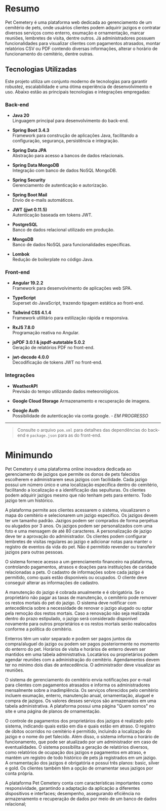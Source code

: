 # Resumo

Pet Cemetery é uma plataforma web dedicada ao gerenciamento de um cemitério de pets, onde usuários clientes podem adquirir jazigos e contratar diversos serviços como enterro, exumação e ornamentação, marcar reuniões, lembretes de visita, dentre outros. Já administradores possuem funcionalidades para visualizar clientes com pagamentos atrasados, montar relatórios CSV ou PDF contendo diversas informações, alterar o horário de funcionamento do cemitério, dentre outras.

## Tecnologias Utilizadas

Este projeto utiliza um conjunto moderno de tecnologias para garantir robustez, escalabilidade e uma ótima experiência de desenvolvimento e uso. Abaixo estão as principais tecnologias e integrações empregadas:

### Back-end

- **Java 20**  
  Linguagem principal para desenvolvimento do back-end.

- **Spring Boot 3.4.3**  
  Framework para construção de aplicações Java, facilitando a configuração, segurança, persistência e integração.

- **Spring Data JPA**  
  Abstração para acesso a bancos de dados relacionais.

- **Spring Data MongoDB**  
  Integração com banco de dados NoSQL MongoDB.

- **Spring Security**  
  Gerenciamento de autenticação e autorização.

- **Spring Boot Mail**  
  Envio de e-mails automáticos.

- **JWT (jjwt 0.11.5)**  
  Autenticação baseada em tokens JWT.

- **PostgreSQL**  
  Banco de dados relacional utilizado em produção.

- **MongoDB**  
  Banco de dados NoSQL para funcionalidades específicas.

- **Lombok**  
  Redução de boilerplate no código Java.

### Front-end

- **Angular 19.2.2**  
  Framework para desenvolvimento de aplicações web SPA.

- **TypeScript**  
  Superset do JavaScript, trazendo tipagem estática ao front-end.

- **Tailwind CSS 4.1.4**  
  Framework utilitário para estilização rápida e responsiva.

- **RxJS 7.8.0**  
  Programação reativa no Angular.

- **jsPDF 3.0.1 & jspdf-autotable 5.0.2**  
  Geração de relatórios PDF no front-end.

- **jwt-decode 4.0.0**  
  Decodificação de tokens JWT no front-end.

### Integrações

- **WeatherAPI**  
  Previsão do tempo utilizando dados meteorológicos.

- **Google Cloud Storage**
  Armazenamento e recuperação de imagens.

- **Google Auth**  
Possibilidade de autenticação via conta google. - _EM PROGRESSO_
  
  
---

> Consulte o arquivo `pom.xml` para detalhes das dependências do back-end e `package.json` para as do front-end.



# Minimundo

Pet Cemetery é uma plataforma online inovadora dedicada ao gerenciamento de jazigos que permite os donos de pets falecidos escolherem e administrarem seus jazigos com facilidade. Cada jazigo possui um número único e uma localização específica dentro do cemitério, facilitando a localização e a identificação das sepulturas. Os clientes podem adquirir jazigos mesmo que não tenham pets para enterro. Todo jazigo tem um histórico.

A plataforma permite aos clientes acessarem o sistema, visualizarem o mapa do cemitério e selecionarem um jazigo específico. Os jazigos devem ter um tamanho padrão. Jazigos podem ser comprados de forma perpétua ou alugados por 3 anos. Os jazigos podem ser personalizados com uma foto e uma mensagem de até 80 caracteres. A personalização de jazigo deve ter a aprovação do administrador. Os clientes podem configurar lembretes de visitas regulares ao jazigo e adicionar notas para manter o registro de eventos da vida do pet. Não é permitido revender ou transferir jazigos para outras pessoas.

O sistema fornece acesso a um gerenciamento financeiro na plataforma, controlando pagamentos, atrasos e doações para instituições de caridade relacionadas a pets. O cadastro de informações sobre cada jazigo é permitido, como quais estão disponíveis ou ocupados. O cliente deve conseguir alterar as informações de cadastro.

A manutenção do jazigo é cobrada anualmente e é obrigatória. Se o proprietário não pagar as taxas de manutenção, o cemitério pode remover os restos mortais do pet do jazigo. O sistema deve notificar com antecedência sobre a necessidade de renovar o jazigo alugado ou optar pela remoção dos restos mortais. Caso a renovação não seja realizada dentro do prazo estipulado, o jazigo será considerado disponível novamente para outros proprietários e os restos mortais serão realocados conforme a política do cemitério.

Enterros têm um valor separado e podem ser pagos juntos da compra/aluguel do jazigo ou podem ser pagos posteriormente no momento do enterro do pet. Horários de visita e horários de enterro devem ser mantidos em uma tabela administrativa. Locatários ou proprietários podem agendar reuniões com a administração do cemitério. Agendamentos devem ter no mínimo dois dias de antecedência. O administrador deve visualizar as reuniões.

O sistema de gerenciamento do cemitério envia notificações por e-mail para clientes com pagamentos atrasados e informa os administradores mensalmente sobre a inadimplência. Os serviços oferecidos pelo cemitério incluem exumação, enterro, manutenção anual, ornamentação, aluguel e compra de jazigos. Os valores desses serviços são armazenados em uma tabela administrativa. A plataforma possui uma página "Quem somos" no site e uma página de planos de ornamentação.

O controle de pagamentos dos proprietários dos jazigos é realizado pelo sistema, indicando quais estão em dia e quais estão em atraso. O registro de óbitos ocorridos no cemitério é permitido, incluindo a localização do jazigo e o nome do pet falecido. Além disso, o sistema informa o horário de funcionamento, que pode ser atualizado por um administrador em caso de eventualidades. O sistema possibilita a geração de relatórios diversos, como relatórios de ocupação dos jazigos e pagamentos em atraso, e mantém um registro de todo histórico de pets já registrados em um jazigo. A ornamentação dos jazigos é obrigatória e possui três planos: basic, silver e gold. Os clientes também têm a opção de ornamentar seus jazigos por conta própria.

A plataforma Pet Cemetery conta com características importantes como responsividade, garantindo a adaptação da aplicação a diferentes dispositivos e interfaces; desempenho, assegurando eficiência no armazenamento e recuperação de dados por meio de um banco de dados relacional;
